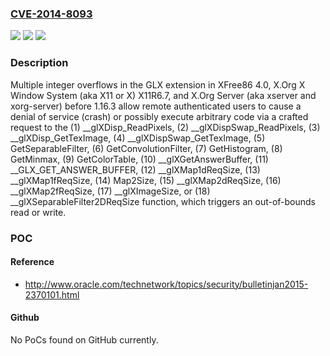 ### [CVE-2014-8093](https://cve.mitre.org/cgi-bin/cvename.cgi?name=CVE-2014-8093)
![](https://img.shields.io/static/v1?label=Product&message=n%2Fa&color=blue)
![](https://img.shields.io/static/v1?label=Version&message=n%2Fa&color=blue)
![](https://img.shields.io/static/v1?label=Vulnerability&message=n%2Fa&color=brighgreen)

### Description

Multiple integer overflows in the GLX extension in XFree86 4.0, X.Org X Window System (aka X11 or X) X11R6.7, and X.Org Server (aka xserver and xorg-server) before 1.16.3 allow remote authenticated users to cause a denial of service (crash) or possibly execute arbitrary code via a crafted request to the (1) __glXDisp_ReadPixels, (2) __glXDispSwap_ReadPixels, (3) __glXDisp_GetTexImage, (4) __glXDispSwap_GetTexImage, (5) GetSeparableFilter, (6) GetConvolutionFilter, (7) GetHistogram, (8) GetMinmax, (9) GetColorTable, (10) __glXGetAnswerBuffer, (11) __GLX_GET_ANSWER_BUFFER, (12) __glXMap1dReqSize, (13) __glXMap1fReqSize, (14) Map2Size, (15) __glXMap2dReqSize, (16) __glXMap2fReqSize, (17) __glXImageSize, or (18) __glXSeparableFilter2DReqSize function, which triggers an out-of-bounds read or write.

### POC

#### Reference
- http://www.oracle.com/technetwork/topics/security/bulletinjan2015-2370101.html

#### Github
No PoCs found on GitHub currently.

